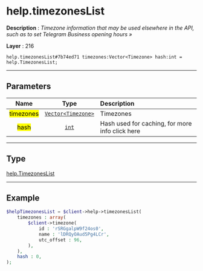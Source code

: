 # help.timezonesList

**Description** : *Timezone information that may be used elsewhere in the API, such as to set Telegram Business opening hours &raquo;*

**Layer** : 216

```tl
help.timezonesList#7b74ed71 timezones:Vector<Timezone> hash:int = help.TimezonesList;
```

---

## Parameters

| Name | Type | Description |
| :---: | :---: | :--- |
| <mark>timezones</mark> | [`Vector<Timezone>`](type/Timezone) | Timezones |
| <mark>hash</mark> | [`int`](type/int) | Hash used for caching, for more info click here |

---

## Type

[help.TimezonesList](type/help.TimezonesList)

---

## Example

```php
$helpTimezonesList = $client->help->timezonesList(
	timezones : array(
		$client->timezone(
			id : 'rSRGgalpW9f24os0',
			name : 'lDRQyOAud5Pg4LCr',
			utc_offset : 96,
		),
	),
	hash : 0,
);
```